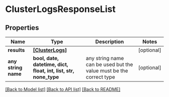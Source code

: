 # ClusterLogsResponseList


## Properties
Name | Type | Description | Notes
------------ | ------------- | ------------- | -------------
**results** | [**[ClusterLogs]**](ClusterLogs.md) |  | [optional] 
**any string name** | **bool, date, datetime, dict, float, int, list, str, none_type** | any string name can be used but the value must be the correct type | [optional]

[[Back to Model list]](../README.md#documentation-for-models) [[Back to API list]](../README.md#documentation-for-api-endpoints) [[Back to README]](../README.md)


